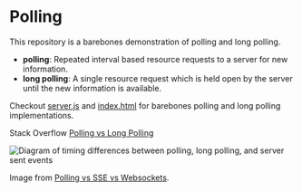 # Polling

This repository is a barebones demonstration of polling and long polling.

- **polling**: Repeated interval based resource requests to a server for new information.
- **long polling**: A single resource request which is held open by the server until the new information is available.

Checkout [server.js](/server.js) and [index.html](/index.html) for barebones polling and long polling implementations.

Stack Overflow [Polling vs Long Polling](https://stackoverflow.com/a/18099987/7933478)

![Diagram of timing differences between polling, long polling, and server sent events](https://miro.medium.com/max/1400/1*zG7Jyeq02JRAN6Wz6gs15g.png)

Image from [Polling vs SSE vs Websockets](https://codeburst.io/polling-vs-sse-vs-websocket-how-to-choose-the-right-one-1859e4e13bd9).
